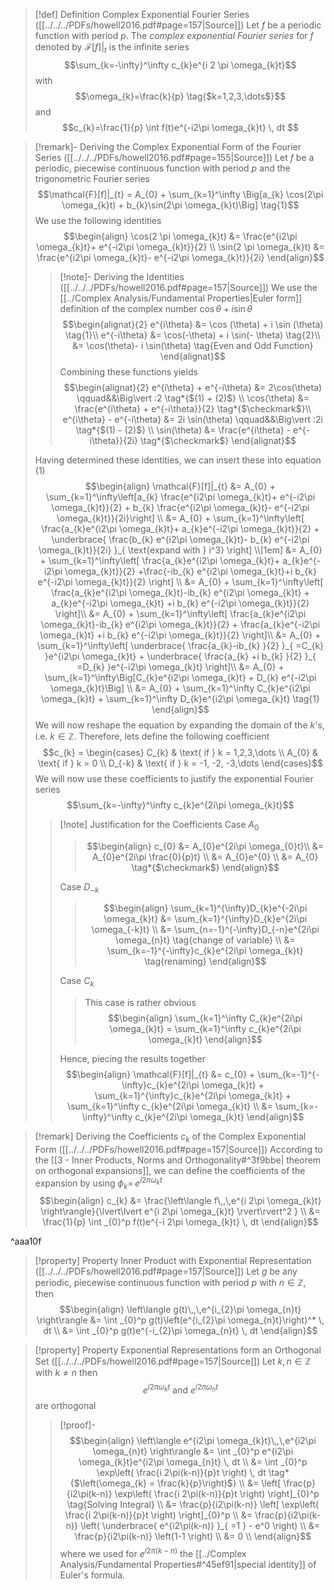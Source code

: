 >[!def] Definition Complex Exponential Fourier Series ([[../../../PDFs/howell2016.pdf#page=157|Source]])
> Let $f$ be a periodic function with period $p$. The _complex exponential Fourier series_ for $f$ denoted by $\mathcal{F}[f]|_{t}$ is the infinite series
> $$\sum_{k=-\infty}^\infty c_{k}e^{i 2 \pi \omega_{k}t}$$
> with
> $$\omega_{k}=\frac{k}{p} \tag{$k=1,2,3,\dots$}$$
> and
> $$c_{k}=\frac{1}{p} \int f(t)e^{-i2\pi \omega_{k}t} \, dt $$

>[!remark]- Deriving the Complex Exponential Form of the Fourier Series ([[../../../PDFs/howell2016.pdf#page=155|Source]])
>Let $f$ be a periodic, piecewise continuous function with period $p$ and the trigonometric Fourier series
>$$\mathcal{F}[f]|_{t} = A_{0} + \sum_{k=1}^\infty \Big[a_{k} \cos(2\pi \omega_{k}t) + b_{k}\sin(2\pi \omega_{k}t)\Big] \tag{1}$$
>We use the following identities
>$$\begin{align}
> \cos(2 \pi \omega_{k}t)  &= \frac{e^{i2\pi \omega_{k}t}+ e^{-i2\pi \omega_{k}t}}{2} \\
> \sin(2 \pi \omega_{k}t)  &= \frac{e^{i2\pi \omega_{k}t}- e^{-i2\pi \omega_{k}t}}{2i}
>\end{align}$$
>>[!note]- Deriving the Identities ([[../../../PDFs/howell2016.pdf#page=157|Source]])
>>We use the [[../Complex Analysis/Fundamental Properties|Euler form]] definition of the complex number $\cos \theta + i \sin \theta$ 
>>$$\begin{alignat}{2}
>>  e^{i\theta} &= \cos (\theta) + i \sin (\theta) \tag{1}\\
>>  e^{-i\theta} &= \cos(-\theta) + i \sin(- \theta) \tag{2}\\
>>  &= \cos(\theta)- i \sin(\theta) \tag{Even and Odd Function}
>>\end{alignat}$$
>>Combining these functions yields
>>$$\begin{alignat}{2}
>> e^{i\theta} + e^{-i\theta} &= 2\cos(\theta) \qquad&&\Big\vert :2 \tag*{$(1) + (2)$} \\
>> \cos(\theta) &= \frac{e^{i\theta} + e^{-i\theta}}{2}  \tag*{$\checkmark$}\\
>> e^{i\theta} - e^{-i\theta} &= 2i \sin(\theta) \qquad&&\Big\vert :2i \tag*{$(1) - (2)$} \\
>> \sin(\theta) &= \frac{e^{i\theta} - e^{-i\theta}}{2i} \tag*{$\checkmark$}
>>\end{alignat}$$
>
>Having determined these identities, we can insert these into equation $(1)$ 
>$$\begin{align}
> \mathcal{F}[f]|_{t} &= A_{0} + \sum_{k=1}^\infty\left[a_{k}  \frac{e^{i2\pi \omega_{k}t}+ e^{-i2\pi \omega_{k}t}}{2} + b_{k} \frac{e^{i2\pi \omega_{k}t}- e^{-i2\pi \omega_{k}t}}{2i}\right] \\ 
> &= A_{0} + \sum_{k=1}^\infty\left[  \frac{a_{k}e^{i2\pi \omega_{k}t}+ a_{k}e^{-i2\pi \omega_{k}t}}{2} + \underbrace{ \frac{b_{k} e^{i2\pi \omega_{k}t}- b_{k} e^{-i2\pi \omega_{k}t}}{2i} }_{ \text{expand with } i^3} \right]  \\[1em]
> &= A_{0} + \sum_{k=1}^\infty\left[  \frac{a_{k}e^{i2\pi \omega_{k}t}+ a_{k}e^{-i2\pi \omega_{k}t}}{2} +\frac{-ib_{k} e^{i2\pi \omega_{k}t}+i b_{k} e^{-i2\pi \omega_{k}t}}{2} \right]  \\ 
> &= A_{0} + \sum_{k=1}^\infty\left[  \frac{a_{k}e^{i2\pi \omega_{k}t}-ib_{k} e^{i2\pi \omega_{k}t} + a_{k}e^{-i2\pi \omega_{k}t} +i b_{k} e^{-i2\pi \omega_{k}t}}{2} \right]\\
> &= A_{0} + \sum_{k=1}^\infty\left[  \frac{a_{k}e^{i2\pi \omega_{k}t}-ib_{k} e^{i2\pi \omega_{k}t}}{2} + \frac{a_{k}e^{-i2\pi \omega_{k}t} +i b_{k} e^{-i2\pi \omega_{k}t}}{2} \right]\\
> &= A_{0} + \sum_{k=1}^\infty\left[  \underbrace{ \frac{a_{k}-ib_{k} }{2} }_{ =C_{k} }e^{i2\pi \omega_{k}t} + \underbrace{ \frac{a_{k} +i b_{k} }{2} }_{ =D_{k} }e^{-i2\pi \omega_{k}t} \right]\\
> &= A_{0} + \sum_{k=1}^\infty\Big[C_{k}e^{i2\pi \omega_{k}t} + D_{k} e^{-i2\pi \omega_{k}t}\Big] \\
> &= A_{0} + \sum_{k=1}^\infty C_{k}e^{i2\pi \omega_{k}t} + \sum_{k=1}^\infty D_{k}e^{i2\pi \omega_{k}t} \tag{1}
>\end{align}$$
> We will now reshape the equation by expanding the domain of the $k$'s, i.e. $k \in \mathbb{Z}$. Therefore, lets define the following coefficient
> $$c_{k} = \begin{cases}
> C_{k} & \text{ if } k = 1,2,3,\dots \\
> A_{0} & \text{ if } k = 0 \\
> D_{-k} & \text{ if } k = -1, -2, -3,\dots
>\end{cases}$$
>We will now use these coefficients to justify the exponential Fourier series
>$$\sum_{k=-\infty}^\infty c_{k}e^{2i\pi \omega_{k}t}$$
>>[!note] Justification for the Coefficients
>>Case $A_0$
>>> $$\begin{align}
>>> c_{0} &= A_{0}e^{2i\pi \omega_{0}t}\\
>>> &= A_{0}e^{2i\pi \frac{0}{p}t} \\
>>> &= A_{0}e^{0} \\
>>> &= A_{0} \tag*{$\checkmark$}
>>>\end{align}$$
>>
>>Case $D_{-k}$
>>>$$\begin{align}
>>> \sum_{k=1}^{\infty}D_{k}e^{-2i\pi \omega_{k}t} &=  \sum_{k=1}^{\infty}D_{k}e^{2i\pi \omega_{-k}t} \\
>>> &= \sum_{n=-1}^{-\infty}D_{-n}e^{2i\pi \omega_{n}t} \tag{change of variable} \\
>>> &= \sum_{k=-1}^{-\infty}c_{k}e^{2i\pi \omega_{k}t} \tag{renaming}
>>>\end{align}$$
>>
>>Case $C_k$
>>> This case is rather obvious
>>> $$\begin{align}
>>> \sum_{k=1}^\infty C_{k}e^{2i\pi \omega_{k}t} = \sum_{k=1}^\infty c_{k}e^{2i\pi \omega_{k}t}
>>>\end{align}$$
>>
>>Hence, piecing the results together
>>$$\begin{align}
>> \mathcal{F}[f]|_{t} &= c_{0} + \sum_{k=-1}^{-\infty}c_{k}e^{2i\pi \omega_{k}t} + \sum_{k=1}^{\infty}c_{k}e^{2i\pi \omega_{k}t} +  \sum_{k=1}^\infty c_{k}e^{2i\pi \omega_{k}t} \\
>>  &= \sum_{k=-\infty}^\infty c_{k}e^{2i\pi \omega_{k}t}
>>\end{align}$$

>[!remark] Deriving the Coefficients $c_k$ of the Complex Exponential Form ([[../../../PDFs/howell2016.pdf#page=157|Source]])
>According to the [[3 - Inner Products, Norms and Orthogonality#^3f9bbe| theorem on orthogonal expansions]], we can define the coefficients of the expansion by using 
>$\phi_{k} = \,e^{i 2\pi \omega_{k}t}$
>$$\begin{align}
> c_{k} &= \frac{\left\langle f\,,\,e^{i 2\pi \omega_{k}t} \right\rangle}{\lvert\lvert e^{i 2\pi \omega_{k}t} \rvert\rvert^2 }  \\
> &= \frac{1}{p} \int _{0}^p f(t)e^{-i 2\pi \omega_{k}t} \, dt 
>\end{align}$$

^aaa10f

>[!property] Property Inner Product with Exponential Representation  ([[../../../PDFs/howell2016.pdf#page=157|Source]])
>Let $g$ be any periodic, piecewise continuous function with period $p$ with $n \in \mathbb{Z}$, then
>$$\begin{align}
> \left\langle g(t)\,,\,e^{i_{2}\pi \omega_{n}t} \right\rangle &= \int _{0}^p g(t)\left(e^{i_{2}\pi \omega_{n}t}\right)^* \, dt   \\
> &= \int _{0}^p g(t)e^{-i_{2}\pi \omega_{n}t} \, dt
>\end{align}$$

>[!property] Property Exponential Representations form an Orthogonal Set ([[../../../PDFs/howell2016.pdf#page=157|Source]])
>Let $k,n \in \mathbb{Z}$ with $k\neq n$ then 
>$$e^{i2\pi \omega_{k}t} \text{ and } e^{i2\pi \omega_{n}t} $$
>are orthogonal
>>[!proof]-
>>$$\begin{align}
>> \left\langle e^{i2\pi \omega_{k}t}\,,\,e^{i2\pi \omega_{n}t} \right\rangle &= \int _{0}^p e^{i2\pi \omega_{k}t}e^{i2\pi \omega_{n}t} \, dt \\
>> &= \int _{0}^p \exp\left( \frac{i 2\pi(k-n)}{p}t \right)  \, dt \tag*{$\left(\omega_{k} = \frac{k}{p}\right)$} \\
>> &= \left[ \frac{p}{i2\pi(k-n)} \exp\left( \frac{i 2\pi(k-n)}{p}t \right)  \right]_{0}^p \tag{Solving Integral} \\
>> &= \frac{p}{i2\pi(k-n)} \left[ \exp\left( \frac{i 2\pi(k-n)}{p}t \right)  \right]_{0}^p \\
>> &= \frac{p}{i2\pi(k-n)} \left( \underbrace{ e^{i2\pi(k-n)} }_{ =1 } - e^0  \right) \\
>> &= \frac{p}{i2\pi(k-n)} \left(1-1 \right) \\
>> &= 0 \\
>>\end{align}$$
>>where we used for $e^{i2\pi(k-n)}$ the [[../Complex Analysis/Fundamental Properties#^45ef91|special identity]] of Euler's formula.
